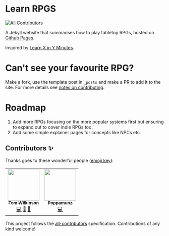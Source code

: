 # Learn RPGS
<!-- ALL-CONTRIBUTORS-BADGE:START - Do not remove or modify this section -->
[![All Contributors](https://img.shields.io/badge/all_contributors-2-orange.svg?style=flat-square)](#contributors-)
<!-- ALL-CONTRIBUTORS-BADGE:END -->

A Jekyll website that summarises how to play tabletop RPGs, hosted on [Github Pages](https://pages.github.com/).

Inspired by [Learn X in Y Minutes](https://learnxinyminutes.com/).

# Can't see your favourite RPG?

Make a fork, use the template post in `_posts` and make a PR to add it to the site. For more details see [notes on contributing](CONTRIBUTING.md).

# Roadmap

1. Add more RPGs focusing on the more popular systems first but ensuring to expand out to cover indie RPGs too.
2. Add some simple explainer pages for concepts like NPCs etc.

## Contributors ✨

Thanks goes to these wonderful people ([emoji key](https://allcontributors.org/docs/en/emoji-key)):

<!-- ALL-CONTRIBUTORS-LIST:START - Do not remove or modify this section -->
<!-- prettier-ignore-start -->
<!-- markdownlint-disable -->
<table>
  <tr>
    <td align="center"><a href="https://tawilkinson.com"><img src="https://avatars.githubusercontent.com/u/3664960?v=4?s=100" width="100px;" alt=""/><br /><sub><b>Tom Wilkinson</b></sub></a><br /><a href="https://github.com/learnrpgs/learnrpgs.github.io/commits?author=tawilkinson" title="Code">💻</a> <a href="https://github.com/learnrpgs/learnrpgs.github.io/commits?author=tawilkinson" title="Documentation">📖</a> <a href="#ideas-tawilkinson" title="Ideas, Planning, & Feedback">🤔</a></td>
    <td align="center"><a href="https://github.com/Poppamunz"><img src="https://avatars.githubusercontent.com/u/4349586?v=4?s=100" width="100px;" alt=""/><br /><sub><b>Poppamunz</b></sub></a><br /><a href="https://github.com/learnrpgs/learnrpgs.github.io/commits?author=Poppamunz" title="Code">💻</a></td>
  </tr>
</table>

<!-- markdownlint-restore -->
<!-- prettier-ignore-end -->

<!-- ALL-CONTRIBUTORS-LIST:END -->

This project follows the [all-contributors](https://github.com/all-contributors/all-contributors) specification. Contributions of any kind welcome!
